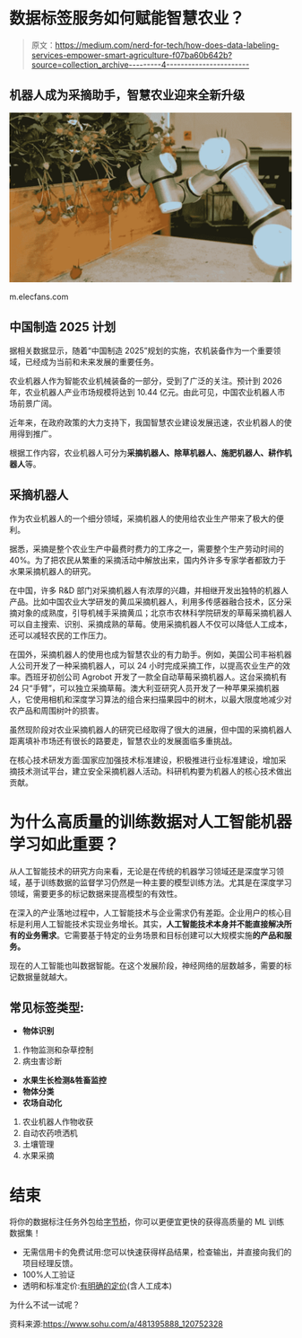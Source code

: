 # 数据标签服务如何赋能智慧农业？

> 原文：<https://medium.com/nerd-for-tech/how-does-data-labeling-services-empower-smart-agriculture-f07ba60b642b?source=collection_archive---------4----------------------->

## **机器人成为采摘助手，智慧农业迎来全新升级**

![](img/7119a591c2d5caee7895e3abec52f4a2.png)

m.elecfans.com

## 中国制造 2025 计划

据相关数据显示，随着“中国制造 2025”规划的实施，农机装备作为一个重要领域，已经成为当前和未来发展的重要任务。

农业机器人作为智能农业机械装备的一部分，受到了广泛的关注。预计到 2026 年，农业机器人产业市场规模将达到 10.44 亿元。由此可见，中国农业机器人市场前景广阔。

近年来，在政府政策的大力支持下，我国智慧农业建设发展迅速，农业机器人的使用得到推广。

根据工作内容，农业机器人可分为**采摘机器人、除草机器人、施肥机器人、耕作机器人**等。

## 采摘机器人

作为农业机器人的一个细分领域，采摘机器人的使用给农业生产带来了极大的便利。

据悉，采摘是整个农业生产中最费时费力的工序之一，需要整个生产劳动时间的 40%。为了把农民从繁重的采摘活动中解放出来，国内外许多专家学者都致力于水果采摘机器人的研究。

在中国，许多 R&D 部门对采摘机器人有浓厚的兴趣，并相继开发出独特的机器人产品。比如中国农业大学研发的黄瓜采摘机器人，利用多传感器融合技术，区分采摘对象的成熟度，引导机械手采摘黄瓜；北京市农林科学院研发的草莓采摘机器人可以自主搜索、识别、采摘成熟的草莓。使用采摘机器人不仅可以降低人工成本，还可以减轻农民的工作压力。

在国外，采摘机器人的使用也成为智慧农业的有力助手。例如，美国公司丰裕机器人公司开发了一种采摘机器人，可以 24 小时完成采摘工作，以提高农业生产的效率。西班牙初创公司 Agrobot 开发了一款全自动草莓采摘机器人。这台采摘机有 24 只“手臂”，可以独立采摘草莓。澳大利亚研究人员开发了一种苹果采摘机器人，它使用相机和深度学习算法的组合来扫描果园中的树木，以最大限度地减少对农产品和周围树叶的损害。

虽然现阶段对农业采摘机器人的研究已经取得了很大的进展，但中国的采摘机器人距离填补市场还有很长的路要走，智慧农业的发展面临多重挑战。

在核心技术研发方面:国家应加强技术标准建设，积极推进行业标准建设，增加采摘技术测试平台，建立安全采摘机器人活动。科研机构要为机器人的核心技术做出贡献。

# 为什么高质量的训练数据对人工智能机器学习如此重要？

从人工智能技术的研究方向来看，无论是在传统的机器学习领域还是深度学习领域，基于训练数据的监督学习仍然是一种主要的模型训练方法。尤其是在深度学习领域，需要更多的标记数据来提高模型的有效性。

在深入的产业落地过程中，人工智能技术与企业需求仍有差距。企业用户的核心目标是利用人工智能技术实现业务增长。其实，**人工智能技术本身并不能直接解决所有的业务需求**。它需要基于特定的业务场景和目标创建可以大规模实施**的产品和服务。**

现在的人工智能也叫数据智能。在这个发展阶段，神经网络的层数越多，需要的标记数据量就越大。

## 常见标签类型:

*   **物体识别**

1.  作物监测和杂草控制
2.  病虫害诊断

*   **水果生长检测&牲畜监控**
*   **物体分类**
*   **农场自动化**

1.  农业机器人作物收获
2.  自动农药喷洒机
3.  土壤管理
4.  水果采摘

# 结束

将你的数据标注任务外包给[字节桥](https://tinyurl.com/z6pxe4kz)，你可以更便宜更快的获得高质量的 ML 训练数据集！

*   无需信用卡的免费试用:您可以快速获得样品结果，检查输出，并直接向我们的项目经理反馈。
*   100%人工验证
*   透明和标准定价:[有明确的定价](https://www.bytebridge.io/#/?module=price)(含人工成本)

为什么不试一试呢？

资料来源:https://www.sohu.com/a/481395888_120752328